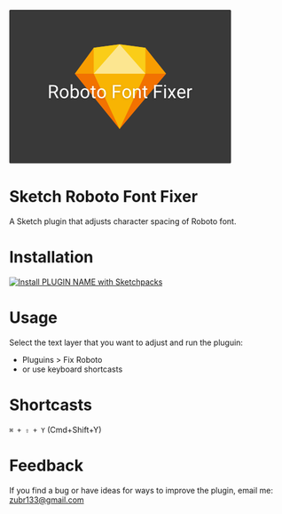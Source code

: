 <p><img src="https://raw.githubusercontent.com/zubr133/Sketch-Roboto-Font-Fixer/master/Sketch-Roboto-font-fixer.png" srcset="https://raw.githubusercontent.com/zubr133/Sketch-Roboto-Font-Fixer/master/Sketch-Roboto-font-fixer.png@2x.png 2x" alt="Sketch Roboto font fixer"></p>

# Sketch Roboto Font Fixer
A Sketch plugin that adjusts character spacing of Roboto font.

# Installation
[![Install PLUGIN NAME with Sketchpacks](http://sketchpacks-com.s3.amazonaws.com/assets/badges/sketchpacks-badge-install.png "Install PLUGIN NAME with Sketchpacks")](https://sketchpacks.com/zubr133/Sketch-Roboto-Font-Fixer/install)

# Usage
Select the text layer that you want to adjust and run the pluguin:
- Pluguins > Fix Roboto
- or use keyboard shortcasts

# Shortcasts
`⌘ + ⇧ + Y` (Cmd+Shift+Y)

# Feedback
If you find a bug or have ideas for ways to improve the plugin, email me: zubr133@gmail.com
